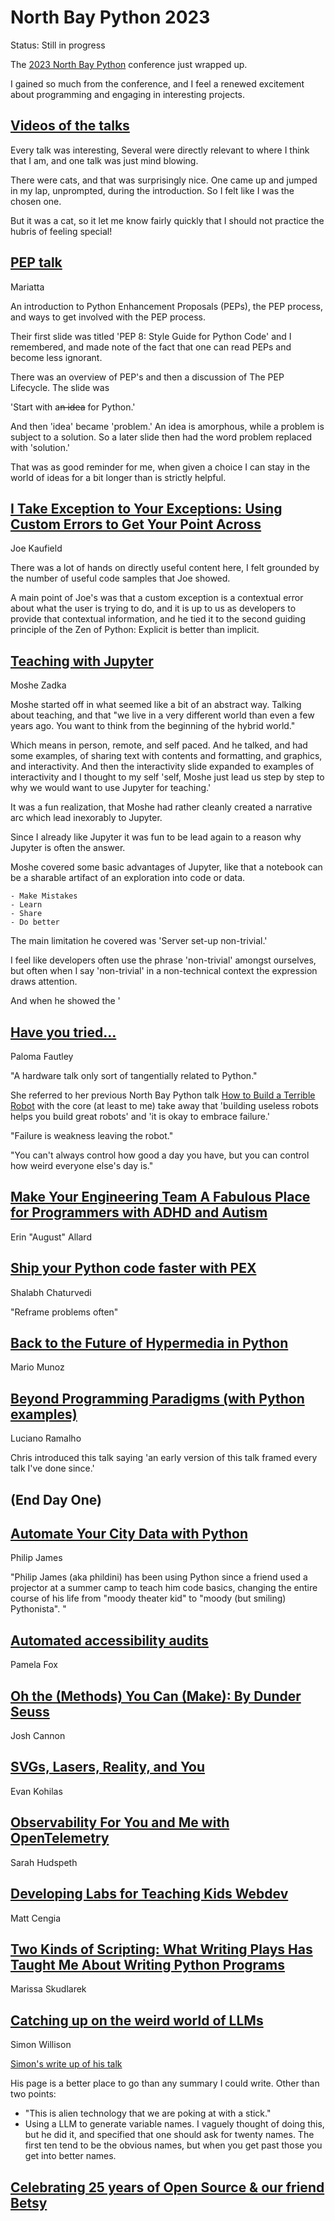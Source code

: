 # North Bay Python 2023

Status: Still in progress

The [2023 North Bay Python](https://2023.northbaypython.org/) conference just
wrapped up.

I gained so much from the conference, and I feel a renewed excitement about
programming and engaging in interesting projects.

## [Videos of the talks](https://www.youtube.com/@NorthBayPython/videos) 

Every talk was interesting, Several were directly relevant to
where I think that I am, and one talk was just mind blowing. 

There were cats, and that was surprisingly nice. One came up and jumped
in my lap, unprompted, during the introduction. So I felt like I was the
chosen one.

But it was a cat, so it let me know fairly quickly that I should not practice
the hubris of feeling special!

## [PEP talk](https://www.youtube.com/watch?v=7OHGugQkYzA) 
Mariatta

An introduction to Python Enhancement Proposals (PEPs), the PEP process, and ways to
get involved with the PEP process.

Their first slide was titled 'PEP 8: Style Guide for Python Code' and I remembered,
and made note of the fact that one can read PEPs and become less ignorant.

There was an overview of PEP's and then a discussion of The PEP Lifecycle. The slide
was 

'Start with a<del>n idea</del> for Python.'

And then 'idea' became 'problem.' An idea is amorphous, while a problem is 
subject to a solution. So a later slide then had the word problem replaced with 'solution.'

That was as good reminder for me, when given a choice I can stay in the world of 
ideas for a bit longer than is strictly helpful.

## [I Take Exception to Your Exceptions: Using Custom Errors to Get Your Point Across ](https://www.youtube.com/watch?v=wJ5EO7tnDiQ) 
Joe Kaufield

There was a lot of hands on directly useful content here, I felt grounded by the number
of useful code samples that Joe showed. 

A main point of Joe's was that a custom exception is a contextual error about what the user 
is trying to do, and it is up to us as developers to provide that contextual information, and
he tied it to the second guiding principle of the Zen of Python: Explicit is better than implicit.

## [Teaching with Jupyter](https://www.youtube.com/watch?v=6QJuOZXb_AY)
Moshe Zadka 

Moshe started off in what seemed like a bit of an abstract way. Talking about teaching, 
and that "we live in a very different world than even a few years ago. You want to 
think from the beginning of the hybrid world."

Which means in person, remote, and self paced. And he talked, and had some examples, of 
sharing text with contents and formatting, and graphics, and interactivity. And then 
the interactivity slide expanded to examples of interactivity and I thought to my self
'self, Moshe just lead us step by step to why we would want to use Jupyter for teaching.'

It was a fun realization, that Moshe had rather cleanly created a narrative arc which
lead inexorably to Jupyter. 

Since I already like Jupyter it was fun to be lead again to a reason why Jupyter is often the answer.

Moshe covered some basic advantages of Jupyter, like that a notebook can be a sharable  artifact of an 
exploration into code or data.

    - Make Mistakes
    - Learn
    - Share
    - Do better

The main limitation he covered was 'Server set-up non-trivial.'

I feel like developers often use the phrase 'non-trivial' amongst ourselves, 
but often when I say 'non-trivial' in a non-technical context the expression
draws attention. 

And when he showed the '

## [Have you tried...](https://www.youtube.com/watch?v=tH9RwxgLnJA)
Paloma Fautley

"A hardware talk only sort of tangentially related to Python."

She referred to her previous North Bay Python talk [How to Build a Terrible
Robot](https://www.youtube.com/watch?v=I1SRm-H9M7I) with the core (at least
to me) take away that 'building useless robots helps you build great robots'
and 'it is okay to embrace failure.'



"Failure is weakness leaving the robot."

"You can't always control how good a day you have, but you can control how 
weird everyone else's day is."


## [Make Your Engineering Team A Fabulous Place for Programmers with ADHD and Autism](https://www.youtube.com/watch?v=z0ZzCvTFzms)
Erin "August" Allard


## [Ship your Python code faster with PEX](https://www.youtube.com/watch?v=pyRwQByuFfc&list=PLaeNpBNgqQWtmPtFhkhBzLlMVjwr9mivC&index=5)
Shalabh Chaturvedi

"Reframe problems often"

## [Back to the Future of Hypermedia in Python](https://www.youtube.com/watch?v=MopeCQVSIUk&list=PLaeNpBNgqQWtmPtFhkhBzLlMVjwr9mivC&index=7)
Mario Munoz



## [Beyond Programming Paradigms (with Python examples)](https://www.youtube.com/watch?v=nku1fjna_rQ&list=PLaeNpBNgqQWtmPtFhkhBzLlMVjwr9mivC&index=17)
Luciano Ramalho

Chris introduced this talk saying 'an early version of this talk framed 
every talk I've done since.'


## (End Day One)

## [Automate Your City Data with Python](https://www.youtube.com/watch?v=MtWzNnZvQ6w)
Philip James

"Philip James (aka phildini) has been using Python since a friend used a projector at a summer camp to teach him code basics, changing the entire course of his life from "moody theater kid" to "moody (but smiling) Pythonista". "

## [Automated accessibility audits](https://www.youtube.com/watch?v=J-4Qa6PSomM)
Pamela Fox

## [Oh the (Methods) You Can (Make): By Dunder Seuss](https://www.youtube.com/watch?v=CSpzTx-S8B0&t=743s)
Josh Cannon

## [SVGs, Lasers, Reality, and You](https://www.youtube.com/watch?v=F6rW99AZ0ZI)
Evan Kohilas

## [Observability For You and Me with OpenTelemetry](https://www.youtube.com/watch?v=yJBVVtkplzI&list=PLaeNpBNgqQWtmPtFhkhBzLlMVjwr9mivC&index=10)
Sarah Hudspeth

## [Developing Labs for Teaching Kids Webdev](https://www.youtube.com/watch?v=VXFuL5PcPKI)
Matt Cengia

## [Two Kinds of Scripting: What Writing Plays Has Taught Me About Writing Python Programs](https://www.youtube.com/watch?v=hrXFC3VKsRQ&list=PLaeNpBNgqQWtmPtFhkhBzLlMVjwr9mivC&index=11)
Marissa Skudlarek

## [Catching up on the weird world of LLMs](https://www.youtube.com/watch?v=h8Jth_ijZyY)
Simon Willison

[Simon's write up of his talk](https://simonwillison.net/2023/Aug/3/weird-world-of-llms/)

His page is a better place to go than any summary I could write. Other than two points:

- "This is alien technology that we are poking at with a stick."
- Using a LLM to generate variable names. I vaguely thought of doing this, but he did it, and specified 
  that one should ask for twenty names. The first ten tend to be the obvious names, but when you get past those 
  you get into better names.


## [Celebrating 25 years of Open Source & our friend Betsy](https://www.youtube.com/watch?v=1ttw3sHN2Yo&t=13s)


